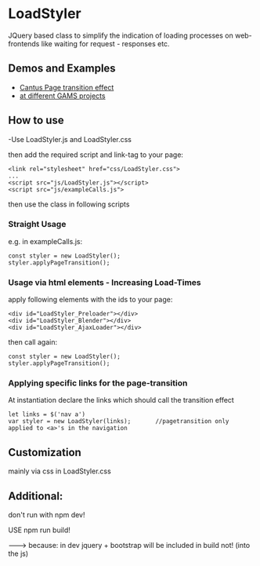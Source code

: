 

# LoadStyler

JQuery based class to simplify the indication of loading processes on web-frontends like waiting for request - responses etc.


## Demos and Examples
- [Cantus Page transition effect](https://gams.uni-graz.at/context:cantus)
- [at different GAMS projects](http://gams.uni-graz.at/)


## How to use


-Use LoadStyler.js and LoadStyler.css

then add the required script and link-tag to your page:

```
<link rel="stylesheet" href="css/LoadStyler.css">
...
<script src="js/LoadStyler.js"></script>
<script src="js/exampleCalls.js">
```

then use the class in following scripts



### Straight Usage

e.g. in exampleCalls.js:

```
const styler = new LoadStyler();
styler.applyPageTransition();
```



### Usage via html elements - Increasing Load-Times

apply following elements with the ids to your page:

```
<div id="LoadStyler_Preloader"></div>
<div id="LoadStyler_Blender"></div>
<div id="LoadStyler_AjaxLoader"></div>
```

then call again:

```
const styler = new LoadStyler();
styler.applyPageTransition();
```


### Applying specific links for the page-transition


At instantiation declare the links which should call the transition effect

```
let links = $('nav a')
var styler = new LoadStyler(links);       //pagetransition only applied to <a>'s in the navigation

```


## Customization

mainly via css in LoadStyler.css


## Additional:

don't run with npm dev!

USE npm run build!

---> because: in dev jquery + bootstrap will be included in build not! (into the js)
